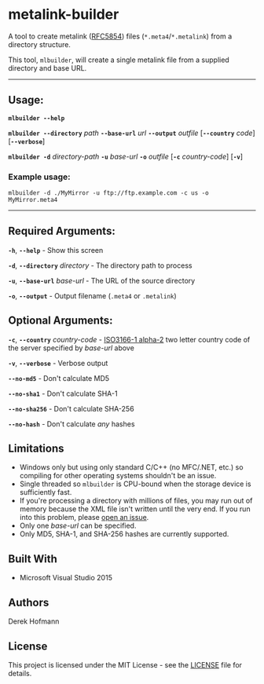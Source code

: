 # metalink-builder
A tool to create metalink ([RFC5854](https://tools.ietf.org/html/rfc5854)) files (`*.meta4`/`*.metalink`) from a directory structure.

This tool, `mlbuilder`, will create a single metalink file from a supplied directory and base URL.

---

## Usage:

**`mlbuilder --help`**

**`mlbuilder --directory`** *path* **`--base-url`** *url* **`--output`** *outfile* [**`--country`** *code*] [**`--verbose`**]

**`mlbuilder -d`** *directory-path* **`-u`** *base-url* **`-o`** *outfile* [**`-c`** *country-code*] [**`-v`**]

### Example usage:

`mlbuilder -d ./MyMirror -u ftp://ftp.example.com -c us -o MyMirror.meta4`

---

## Required Arguments:

**`-h`**, **`--help`** - Show this screen

**`-d`**, **`--directory`** *directory* - The directory path to process

**`-u`**, **`--base-url`** *base-url* - The URL of the source directory

**`-o`**, **`--output`** - Output filename (`.meta4` or `.metalink`)

## Optional Arguments:

**`-c`**, **`--country`** *country-code* - [ISO3166-1 alpha-2](https://datahub.io/core/country-list) two letter country code of the server specified by *base-url* above

**`-v`**, **`--verbose`** - Verbose output

**`--no-md5`** - Don't calculate MD5

**`--no-sha1`** - Don't calculate SHA-1

**`--no-sha256`** - Don't calculate SHA-256

**`--no-hash`** - Don't calculate *any* hashes

## Limitations ##
* Windows only but using only standard C/C++ (no MFC/.NET, etc.) so compiling for other operating systems shouldn't be an issue.
* Single threaded so `mlbuilder` is CPU-bound when the storage device is sufficiently fast.
* If you're processing a directory with millions of files, you may run out of memory because the XML file isn't written until the very end. If you run into this problem, please  [open an issue](issues).
* Only one *base-url* can be specified.
* Only MD5, SHA-1, and SHA-256 hashes are currently supported.

## Built With ##
* Microsoft Visual Studio 2015

## Authors
Derek Hofmann

## License
This project is licensed under the MIT License - see the [LICENSE](LICENSE) file for details.